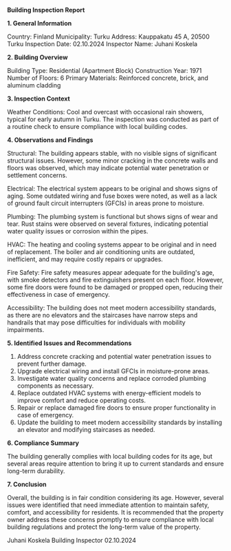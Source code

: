  **Building Inspection Report**

**1. General Information**

Country: Finland
Municipality: Turku
Address: Kauppakatu 45 A, 20500 Turku
Inspection Date: 02.10.2024
Inspector Name: Juhani Koskela

**2. Building Overview**

Building Type: Residential (Apartment Block)
Construction Year: 1971
Number of Floors: 6
Primary Materials: Reinforced concrete, brick, and aluminum cladding

**3. Inspection Context**

Weather Conditions: Cool and overcast with occasional rain showers, typical for early autumn in Turku. The inspection was conducted as part of a routine check to ensure compliance with local building codes.

**4. Observations and Findings**

Structural: The building appears stable, with no visible signs of significant structural issues. However, some minor cracking in the concrete walls and floors was observed, which may indicate potential water penetration or settlement concerns.

Electrical: The electrical system appears to be original and shows signs of aging. Some outdated wiring and fuse boxes were noted, as well as a lack of ground fault circuit interrupters (GFCIs) in areas prone to moisture.

Plumbing: The plumbing system is functional but shows signs of wear and tear. Rust stains were observed on several fixtures, indicating potential water quality issues or corrosion within the pipes.

HVAC: The heating and cooling systems appear to be original and in need of replacement. The boiler and air conditioning units are outdated, inefficient, and may require costly repairs or upgrades.

Fire Safety: Fire safety measures appear adequate for the building's age, with smoke detectors and fire extinguishers present on each floor. However, some fire doors were found to be damaged or propped open, reducing their effectiveness in case of emergency.

Accessibility: The building does not meet modern accessibility standards, as there are no elevators and the staircases have narrow steps and handrails that may pose difficulties for individuals with mobility impairments.

**5. Identified Issues and Recommendations**

1. Address concrete cracking and potential water penetration issues to prevent further damage.
2. Upgrade electrical wiring and install GFCIs in moisture-prone areas.
3. Investigate water quality concerns and replace corroded plumbing components as necessary.
4. Replace outdated HVAC systems with energy-efficient models to improve comfort and reduce operating costs.
5. Repair or replace damaged fire doors to ensure proper functionality in case of emergency.
6. Update the building to meet modern accessibility standards by installing an elevator and modifying staircases as needed.

**6. Compliance Summary**

The building generally complies with local building codes for its age, but several areas require attention to bring it up to current standards and ensure long-term durability.

**7. Conclusion**

Overall, the building is in fair condition considering its age. However, several issues were identified that need immediate attention to maintain safety, comfort, and accessibility for residents. It is recommended that the property owner address these concerns promptly to ensure compliance with local building regulations and protect the long-term value of the property.

Juhani Koskela
Building Inspector
02.10.2024